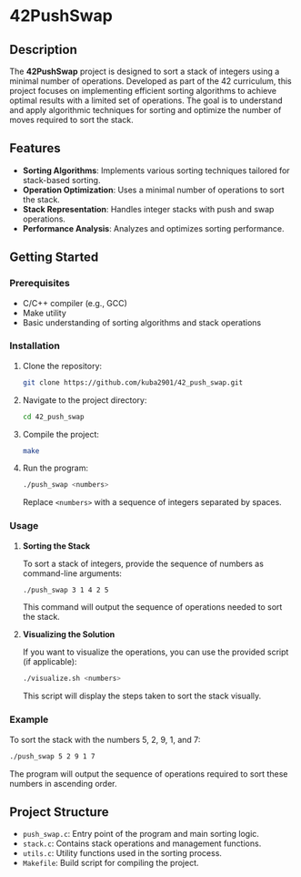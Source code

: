 # 42PushSwap

## Description

The **42PushSwap** project is designed to sort a stack of integers using a minimal number of operations. Developed as part of the 42 curriculum, this project focuses on implementing efficient sorting algorithms to achieve optimal results with a limited set of operations. The goal is to understand and apply algorithmic techniques for sorting and optimize the number of moves required to sort the stack.

## Features

- **Sorting Algorithms**: Implements various sorting techniques tailored for stack-based sorting.
- **Operation Optimization**: Uses a minimal number of operations to sort the stack.
- **Stack Representation**: Handles integer stacks with push and swap operations.
- **Performance Analysis**: Analyzes and optimizes sorting performance.

## Getting Started

### Prerequisites

- C/C++ compiler (e.g., GCC)
- Make utility
- Basic understanding of sorting algorithms and stack operations

### Installation

1. Clone the repository:

   ```bash
   git clone https://github.com/kuba2901/42_push_swap.git
   ```

2. Navigate to the project directory:

   ```bash
   cd 42_push_swap
   ```

3. Compile the project:

   ```bash
   make
   ```

4. Run the program:

   ```bash
   ./push_swap <numbers>
   ```

   Replace `<numbers>` with a sequence of integers separated by spaces.

### Usage

1. **Sorting the Stack**

   To sort a stack of integers, provide the sequence of numbers as command-line arguments:

   ```bash
   ./push_swap 3 1 4 2 5
   ```

   This command will output the sequence of operations needed to sort the stack.

2. **Visualizing the Solution**

   If you want to visualize the operations, you can use the provided script (if applicable):

   ```bash
   ./visualize.sh <numbers>
   ```

   This script will display the steps taken to sort the stack visually.

### Example

To sort the stack with the numbers 5, 2, 9, 1, and 7:

```bash
./push_swap 5 2 9 1 7
```

The program will output the sequence of operations required to sort these numbers in ascending order.

## Project Structure

- `push_swap.c`: Entry point of the program and main sorting logic.
- `stack.c`: Contains stack operations and management functions.
- `utils.c`: Utility functions used in the sorting process.
- `Makefile`: Build script for compiling the project.